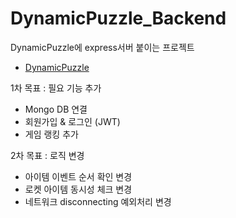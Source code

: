 # DynamicPuzzle_Backend
DynamicPuzzle에 express서버 붙이는 프로젝트
- [DynamicPuzzle](https://github.com/JeonJe/DynamicPuzzle)

1차 목표 : 필요 기능 추가
- Mongo DB 연결
- 회원가입 & 로그인 (JWT)
- 게임 랭킹 추가 

2차 목표 : 로직 변경
- 아이템 이벤트 순서 확인 변경
- 로켓 아이템 동시성 체크 변경
- 네트워크 disconnecting 예외처리 변경 
